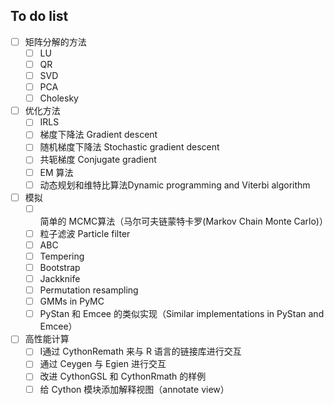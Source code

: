 To do list
----------------------------------------

- [ ] 矩阵分解的方法
    - [ ] LU
    - [ ] QR
    - [ ] SVD
    - [ ] PCA
    - [ ] Cholesky
- [ ] 优化方法
	- [ ] IRLS
	- [ ] 梯度下降法 Gradient descent
	- [ ] 随机梯度下降法 Stochastic gradient descent
	- [ ] 共轭梯度 Conjugate gradient
	- [ ] EM 算法
	- [ ] 动态规划和维特比算法Dynamic programming and Viterbi algorithm
- [ ] 模拟
	- [ ] 简单的 MCMC算法（马尔可夫链蒙特卡罗(Markov Chain Monte Carlo)）
	- [ ] 粒子滤波 Particle filter
	- [ ] ABC
	- [ ] Tempering
	- [ ] Bootstrap
	- [ ] Jackknife
	- [ ] Permutation resampling
	- [ ] GMMs in PyMC
	- [ ] PyStan 和 Emcee 的类似实现（Similar implementations in PyStan and Emcee）
- [ ] 高性能计算
	- [ ] I通过 CythonRemath 来与 R 语言的链接库进行交互
	- [ ] 通过 Ceygen 与 Egien 进行交互
	- [ ] 改进 CythonGSL 和 CythonRmath 的样例
	- [ ] 给 Cython 模块添加解释视图（annotate view）
